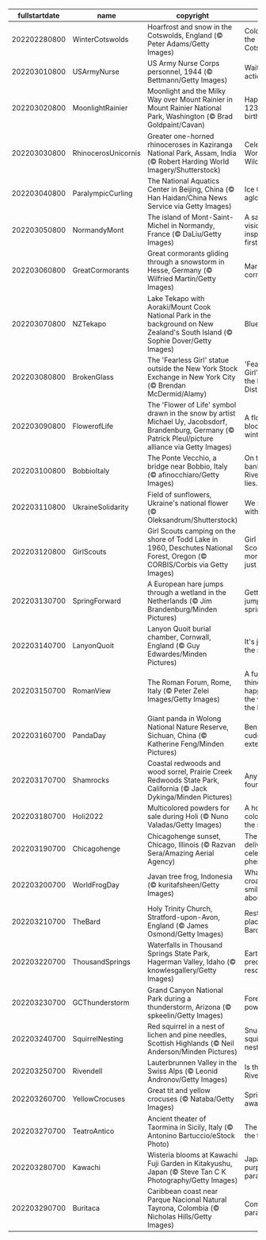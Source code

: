 |fullstartdate|name|copyright|title|image|
|--|--|--|--|--|
202202280800|WinterCotswolds|Hoarfrost and snow in the Cotswolds, England (© Peter Adams/Getty Images)|Cold falls on the Cotswolds|![](/en-US/2022/03/202202280800WinterCotswolds.jpg)|
202203010800|USArmyNurse|US Army Nurse Corps personnel, 1944 (© Bettmann/Getty Images)|Waiting for action|![](/en-US/2022/03/202203010800USArmyNurse.jpg)|
202203020800|MoonlightRainier|Moonlight and the Milky Way over Mount Rainier in Mount Rainier National Park, Washington (© Brad Goldpaint/Cavan)|Happy 123rd birthday|![](/en-US/2022/03/202203020800MoonlightRainier.jpg)|
202203030800|RhinocerosUnicornis|Greater one-horned rhinoceroses in Kaziranga National Park, Assam, India (© Robert Harding World Imagery/Shutterstock)|Celebrating World Wildlife Day|![](/en-US/2022/03/202203030800RhinocerosUnicornis.jpg)|
202203040800|ParalympicCurling|The National Aquatics Center in Beijing, China (© Han Haidan/China News Service via Getty Images)|Ice Cube aglow|![](/en-US/2022/03/202203040800ParalympicCurling.jpg)|
202203050800|NormandyMont|The island of Mont-Saint-Michel in Normandy, France (© DaLiu/Getty Images)|A saintly vision inspired the first chapel|![](/en-US/2022/03/202203050800NormandyMont.jpg)|
202203060800|GreatCormorants|Great cormorants gliding through a snowstorm in Hesse, Germany (© Wilfried Martin/Getty Images)|March of the cormorants|![](/en-US/2022/03/202203060800GreatCormorants.jpg)|
202203070800|NZTekapo|Lake Tekapo with Aoraki/Mount Cook National Park in the background on New Zealand's South Island (© Sophie Dover/Getty Images)|Blue Zealand|![](/en-US/2022/03/202203070800NZTekapo.jpg)|
202203080800|BrokenGlass|The 'Fearless Girl' statue outside the New York Stock Exchange in New York City (© Brendan McDermid/Alamy)|'Fearless Girl' rules the Financial District|![](/en-US/2022/03/202203080800BrokenGlass.jpg)|
202203090800|FlowerofLife|The 'Flower of Life' symbol drawn in the snow by artist Michael Uy, Jacobsdorf, Brandenburg, Germany (© Patrick Pleul/picture alliance via Getty Images)|A flower blooms in winter|![](/en-US/2022/03/202203090800FlowerofLife.jpg)|
202203100800|BobbioItaly|The Ponte Vecchio, a bridge near Bobbio, Italy (© afinocchiaro/Getty Images)|On the left bank of the River Trebbia lies...|![](/en-US/2022/03/202203100800BobbioItaly.jpg)|
202203110800|UkraineSolidarity|Field of sunflowers, Ukraine's national flower (© Oleksandrum/Shutterstock)|We stand with Ukraine|![](/en-US/2022/03/202203110800UkraineSolidarity.jpg)|
202203120800|GirlScouts|Girl Scouts camping on the shore of Todd Lake in 1960, Deschutes National Forest, Oregon (© CORBIS/Corbis via Getty Images)|Girl Scouting, more than just cookies|![](/en-US/2022/03/202203120800GirlScouts.jpg)|
202203130700|SpringForward|A European hare jumps through a wetland in the Netherlands (© Jim Brandenburg/Minden Pictures)|Getting a jump on spring|![](/en-US/2022/03/202203130700SpringForward.jpg)|
202203140700|LanyonQuoit|Lanyon Quoit burial chamber, Cornwall, England (© Guy Edwardes/Minden Pictures)|It's just pi in the sky...|![](/en-US/2022/03/202203140700LanyonQuoit.jpg)|
202203150700|RomanView|The Roman Forum, Rome, Italy (© Peter Zelei Images/Getty Images)|A funny thing happened on the way to the Forum…|![](/en-US/2022/03/202203150700RomanView.jpg)|
202203160700|PandaDay|Giant panda in Wolong National Nature Reserve, Sichuan, China (© Katherine Feng/Minden Pictures)|Beneath that cuddly exterior...|![](/en-US/2022/03/202203160700PandaDay.jpg)|
202203170700|Shamrocks|Coastal redwoods and wood sorrel, Prairie Creek Redwoods State Park, California (© Jack Dykinga/Minden Pictures)|Any with four leaves?|![](/en-US/2022/03/202203170700Shamrocks.jpg)|
202203180700|Holi2022|Multicolored powders for sale during Holi (© Nuno Valadas/Getty Images)|A holiday as colorful as the season|![](/en-US/2022/03/202203180700Holi2022.jpg)|
202203190700|Chicagohenge|Chicagohenge sunset, Chicago, Illinois (© Razvan Sera/Amazing Aerial Agency)|The city grid delivers this celestial phenomenon|![](/en-US/2022/03/202203190700Chicagohenge.jpg)|
202203200700|WorldFrogDay|Javan tree frog, Indonesia (© kuritafsheen/Getty Images)|What's this croaker smiling about?|![](/en-US/2022/03/202203200700WorldFrogDay.jpg)|
202203210700|TheBard|Holy Trinity Church, Stratford-upon-Avon, England (© James Osmond/Getty Images)|Resting place of the Bard|![](/en-US/2022/03/202203210700TheBard.jpg)|
202203220700|ThousandSprings|Waterfalls in Thousand Springs State Park, Hagerman Valley, Idaho (© knowlesgallery/Getty Images)|Earth's most precious resource?|![](/en-US/2022/03/202203220700ThousandSprings.jpg)|
202203230700|GCThunderstorm|Grand Canyon National Park during a thunderstorm, Arizona (© spkeelin/Getty Images)|Forecasting power|![](/en-US/2022/03/202203230700GCThunderstorm.jpg)|
202203240700|SquirrelNesting|Red squirrel in a nest of lichen and pine needles, Scottish Highlands (© Neil Anderson/Minden Pictures)|Snug as a squirrel in its nest|![](/en-US/2022/03/202203240700SquirrelNesting.jpg)|
202203250700|Rivendell|Lauterbrunnen Valley in the Swiss Alps (© Leonid Andronov/Getty Images)|Is this Rivendell?|![](/en-US/2022/03/202203250700Rivendell.jpg)|
202203260700|YellowCrocuses|Great tit and yellow crocuses (© Nataba/Getty Images)|Spring awakens|![](/en-US/2022/03/202203260700YellowCrocuses.jpg)|
202203270700|TeatroAntico|Ancient theater of Taormina in Sicily, Italy (© Antonino Bartuccio/eStock Photo)|The play's the thing|![](/en-US/2022/03/202203270700TeatroAntico.jpg)|
202203280700|Kawachi|Wisteria blooms at Kawachi Fuji Garden in Kitakyushu, Japan (© Steve Tan C K Photography/Getty Images)|Japan's purple paradise|![](/en-US/2022/03/202203280700Kawachi.jpg)|
202203290700|Buritaca|Caribbean coast near Parque Nacional Natural Tayrona, Colombia (© Nicholas Hills/Getty Images)|Coming into paradise|![](/en-US/2022/03/202203290700Buritaca.jpg)|
